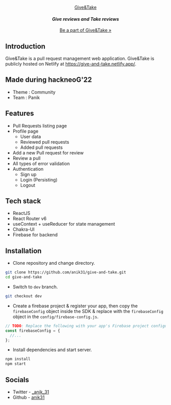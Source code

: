 <p align="center">
  <a href="https://give-and-take.netlify.app/">
    Give&Take
  </a>
</p>
<h4 align="center"><i>Give reviews and Take reviews</i></h4>
<p align="center"><a href="https://give-and-take.netlify.app/">Be a part of Give&Take »</a></p>

## Introduction
Give&Take is a pull request management web application. Give&Take is publicly hosted on Netlify at https://give-and-take.netlify.app/.

## Made during hackneoG'22
- Theme : Community
- Team : Panik
## Features
- Pull Requests listing page
- Profile page
    - User data
    - Reviewed pull requests
    - Added pull requests
- Add a new Pull request for review
- Review a pull
- All types of error validation
- Authentication
    - Sign up
    - Login (Persisting)
    - Logout
## Tech stack
- ReactJS
- React Router v6
- useContext + useReducer for state management
- Chakra-UI
- Firebase for backend

## Installation
- Clone repository and change directory.
```bash
git clone https://github.com/anik31/give-and-take.git
cd give-and-take
```
- Switch to `dev` branch.
```bash
git checkout dev
```
- Create a firebase project & register your app, then copy the `firebaseConfig` object inside the SDK & replace with the `firebaseConfig` object in the `config/firebase-config.js`.
```javascript
// TODO: Replace the following with your app's Firebase project configuration
const firebaseConfig = {
  //...
};
```
- Install dependencies and start server.
```bash
npm install
npm start
```
## Socials
* Twitter - [_anik_31](https://twitter.com/_anik_31)
* Github - [anik31](https://www.linkedin.com/in/anik31/)